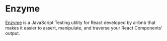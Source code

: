 # Enzyme

[Enzyme](https://github.com/airbnb/enzyme) is a JavaScript Testing utility for React developed by airbnb that makes it easier to assert, manipulate, and traverse your React Components' output. 